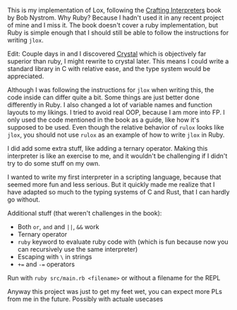 This is my implementation of Lox, following the [Crafting Interpreters](http://craftinginterpreters.com/) book by Bob Nystrom.
Why Ruby? Because I hadn't used it in any recent project of mine and I miss it.
The book doesn't cover a ruby implementation,
but Ruby is simple enough that I should still be able to follow the instructions for writing `jlox`.

Edit:
Couple days in and I discovered [Crystal](https://crystal-lang.org/) which is objectively far superior than ruby,
I might rewrite to crystal later. This means I could write a standard library in C with relative ease, and the type system would be appreciated.

Although I was following the instructions for `jlox` when writing this, the code inside can differ quite a bit.
Some things are just better done differently in Ruby. I also changed a lot of variable names and function layouts to my likings.
I tried to avoid real OOP, because I am more into FP. I only used the code mentioned in the book as a guide, like how it's supposed to be used.
Even though the relative behavior of `rulox` looks like `jlox`, you should not use `rulox` as an example of how to write `jlox` in Ruby.

I did add some extra stuff, like adding a ternary operator.
Making this interpreter is like an exercise to me,
and it wouldn't be challenging if I didn't try to do some stuff on my own.

I wanted to write my first interpreter in a scripting language, because that seemed more fun and less serious.
But it quickly made me realize that I have adapted so much to the typing systems of C and Rust, that I can hardly go without.

Additional stuff (that weren't challenges in the book):
* Both `or`, `and` and `||`, `&&` work
* Ternary operator
* `ruby` keyword to evaluate ruby code with (which is fun because now you can recursively use the same interpreter)
* Escaping with `\` in strings
* `+=` and `-=` operators

Run with `ruby src/main.rb <filename>` or without a filename for the REPL

Anyway this project was just to get my feet wet, you can expect more PLs from me in the future. Possibly with actuale usecases

